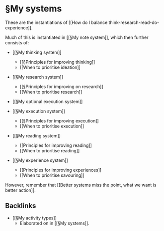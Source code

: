 # §My systems
These are the instantiations of [[How do I balance think-research-read-do-experience]].

Much of this is instantiated in [[§My note system]], which then further consists of:

* [[§My thinking system]]
	* [[§Principles for improving thinking]]
	* [[When to prioritise ideation]]

* [[§My research system]]
	* [[§Principles for improving on research]]
	* [[When to prioritise research]]

* [[§My optional execution system]]

* [[§My execution system]]
	* [[§Principles for improving execution]]
	* [[When to prioritise execution]]

* [[§My reading system]]
	* [[Principles for improving reading]]
	* [[When to prioritise reading]]

* [[§My experience system]]
	* [[Principles for improving experiences]]
	* [[When to prioritise savouring]]

However, remember that [[Better systems miss the point, what we want is better action]].

<!-- #p1 -->

## Backlinks
* [[§My activity types]]
	* Elaborated on in [[§My systems]].

<!-- #Life -->

<!-- {BearID:8678A917-FDEE-4472-99B8-B078170455BE-15756-0000130324F798E8} -->

